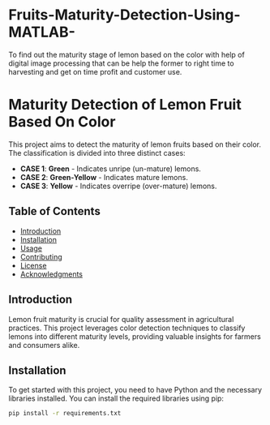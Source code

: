 # Fruits-Maturity-Detection-Using-MATLAB-
To find out the maturity stage of lemon based on the color with help of digital image  processing that can be help the former to right time to harvesting and get on time profit and  customer use.
# Maturity Detection of Lemon Fruit Based On Color

This project aims to detect the maturity of lemon fruits based on their color. The classification is divided into three distinct cases:

- **CASE 1**: **Green** - Indicates unripe (un-mature) lemons.
- **CASE 2**: **Green-Yellow** - Indicates mature lemons.
- **CASE 3**: **Yellow** - Indicates overripe (over-mature) lemons.

## Table of Contents

- [Introduction](#introduction)
- [Installation](#installation)
- [Usage](#usage)
- [Contributing](#contributing)
- [License](#license)
- [Acknowledgments](#acknowledgments)

## Introduction

Lemon fruit maturity is crucial for quality assessment in agricultural practices. This project leverages color detection techniques to classify lemons into different maturity levels, providing valuable insights for farmers and consumers alike.

## Installation

To get started with this project, you need to have Python and the necessary libraries installed. You can install the required libraries using pip:

```bash
pip install -r requirements.txt
